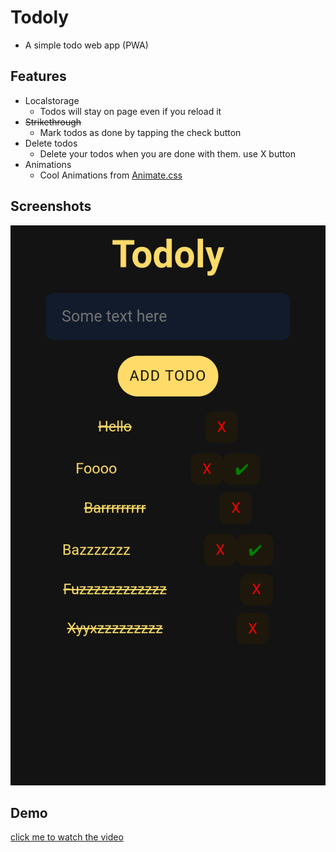 # Todoly
- A simple todo web app (PWA)

## Features
- Localstorage
  - Todos will stay on page even if you reload it
- ~~Strikethrough~~
  - Mark todos as done by tapping the check button
- Delete todos
  - Delete your todos when you are done with them. use X button
- Animations
  - Cool Animations from [Animate.css](https://animate.style/)
 
## Screenshots
 ![](scrsht.png)
  
## Demo
 [click me to watch the video](https://m.youtube.com/watch?v=GIoeLtJO4Mk)

